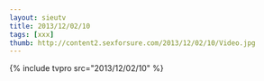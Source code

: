 ```yaml
--- 
layout: sieutv
title: 2013/12/02/10
tags: [xxx]
thumb: http://content2.sexforsure.com/2013/12/02/10/Video.jpg
---
```

{% include tvpro src="2013/12/02/10" %} 
